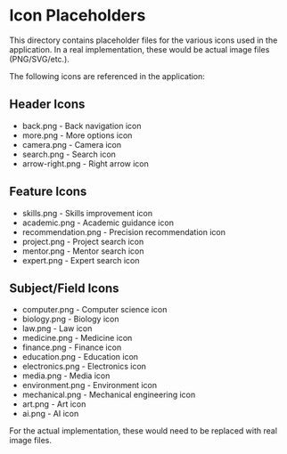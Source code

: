 # Icon Placeholders

This directory contains placeholder files for the various icons used in the application.
In a real implementation, these would be actual image files (PNG/SVG/etc.).

The following icons are referenced in the application:

## Header Icons
- back.png - Back navigation icon
- more.png - More options icon
- camera.png - Camera icon
- search.png - Search icon
- arrow-right.png - Right arrow icon

## Feature Icons
- skills.png - Skills improvement icon
- academic.png - Academic guidance icon
- recommendation.png - Precision recommendation icon
- project.png - Project search icon
- mentor.png - Mentor search icon
- expert.png - Expert search icon

## Subject/Field Icons
- computer.png - Computer science icon
- biology.png - Biology icon
- law.png - Law icon
- medicine.png - Medicine icon
- finance.png - Finance icon
- education.png - Education icon
- electronics.png - Electronics icon
- media.png - Media icon
- environment.png - Environment icon
- mechanical.png - Mechanical engineering icon
- art.png - Art icon
- ai.png - AI icon

For the actual implementation, these would need to be replaced with real image files. 